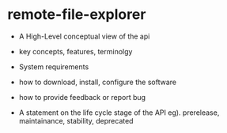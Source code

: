 # remote-file-explorer

* A High-Level conceptual view of the api

* key concepts, features, terminolgy

* System requirements

* how to download, install, configure the software

* how to provide feedback or report bug

* A statement on the life cycle stage of the API
  eg). prerelease, maintainance, stability, deprecated
